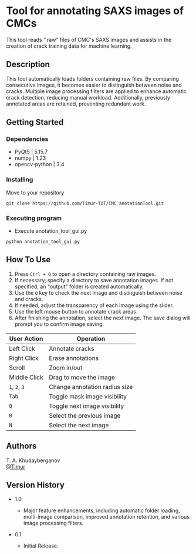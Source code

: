 # Tool for annotating SAXS images of CMCs

This tool reads ".raw" files of CMC's SAXS images and assists in the creation of crack training data for machine learning.

## Description

This tool automatically loads folders containing raw files. By comparing consecutive images, it becomes easier to distinguish between noise and cracks. Multiple image processing filters are applied to enhance automatic crack detection, reducing manual workload. Additionally, previously annotated areas are retained, preventing redundant work.

## Getting Started

### Dependencies

* PyQt5          | 5.15.7
* numpy          | 1.23
* opencv-python  | 3.4

### Installing

Move to your repository
```
git clone https://github.com/Timur-TUT/CMC_anotationTool.git
```

### Executing program

* Execute anotation_tool_gui.py
```
python anotation_tool_gui.py
```

## How To Use

1. Press `Ctrl + O` to open a directory containing raw images.
2. If necessary, specify a directory to save annotation images. If not specified, an "output" folder is created automatically.
3. Use the `Q` key to check the next image and distinguish between noise and cracks.
4. If needed, adjust the transparency of each image using the slider.
5. Use the left mouse button to annotate crack areas.
6. After finishing the annotation, select the next image. The save dialog will prompt you to confirm image saving.

| User Action    | Operation                             |
|---------------|---------------------------------|
| Left Click    | Annotate cracks                 |
| Right Click   | Erase annotations               |
| Scroll        | Zoom in/out                      |
| Middle Click  | Drag to move the image          |
| `1`, `2`, `3` | Change annotation radius size   |
| `Tab`         | Toggle mask image visibility    |
| `Q`           | Toggle next image visibility    |
| `B`           | Select the previous image       |
| `N`           | Select the next image           |

## Authors

T. A. Khudayberganov  
[@Timur](g212300905@edu.teu.ac.jp)

## Version History

* 1.0
    * Major feature enhancements, including automatic folder loading, multi-image comparison, improved annotation retention, and various image processing filters.

* 0.1
    * Initial Release.